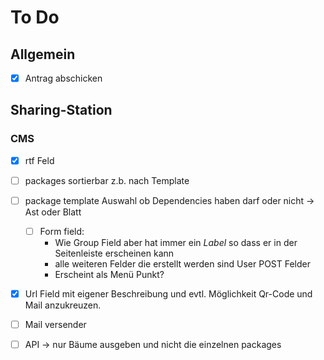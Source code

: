 # To Do

## Allgemein
- [x] Antrag abschicken

## Sharing-Station
### CMS
- [x] rtf Feld
- [ ] packages sortierbar z.b. nach Template 
- [ ] package template Auswahl ob Dependencies haben darf oder nicht -> Ast oder Blatt
  - [ ] Form field:
    - Wie Group Field aber hat immer ein *Label* so dass er in der Seitenleiste erscheinen kann
    - alle weiteren Felder die erstellt werden sind User POST Felder
    - Erscheint als Menü Punkt?
- [x] Url Field mit eigener Beschreibung und evtl. Möglichkeit Qr-Code und Mail anzukreuzen.
- [ ] Mail versender
- [ ] API -> nur Bäume ausgeben und nicht die einzelnen packages
 
